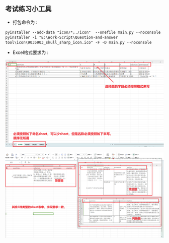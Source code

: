 ## 考试练习小工具

- 打包命令为 :
```
pyinstaller --add-data "icon/*;./icon"  --onefile main.py --noconsole
pyinstaller -i "E:\Work-Script\Question-and-answer tool\icon\9035903_skull_sharp_icon.ico" -F -D main.py --noconsole
```

- Excel格式要求为 :

![img-1](img/Snipaste_2024-02-22_17-21-09.png)

![img-2](img/Snipaste_2024-02-22_17-24-34.png)